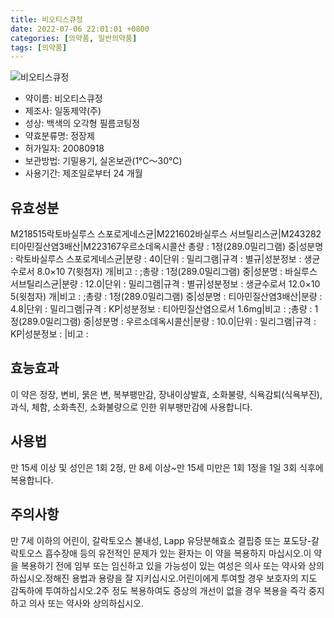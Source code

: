 ```yaml
---
title: 비오티스큐정
date: 2022-07-06 22:01:01 +0800
categories: [의약품, 일반의약품]
tags: [의약품]
---
```

![비오티스큐정](https://nedrug.mfds.go.kr/pbp/cmn/itemImageDownload/149875082827600133)

- 약이름: 비오티스큐정
- 제조사: 일동제약(주)
- 성상: 백색의 오각형 필름코팅정
- 약효분류명: 정장제
- 허가일자: 20080918
- 보관방법: 기밀용기, 실온보관(1℃～30℃)
- 사용기간: 제조일로부터 24 개월
## 유효성분
M218515락토바실루스 스포로게네스균|M221602바실루스 서브틸리스균|M243282티아민질산염3배산|M223167우르소데옥시콜산
총량 : 1정(289.0밀리그램) 중|성분명 : 락토바실루스 스포로게네스균|분량 : 40|단위 : 밀리그램|규격 : 별규|성분정보 : 생균수로서 8.0×10 7(윗첨자) 개|비고 : ;총량 : 1정(289.0밀리그램) 중|성분명 : 바실루스 서브틸리스균|분량 : 12.0|단위 : 밀리그램|규격 : 별규|성분정보 : 생균수로서 12.0×10 5(윗첨자) 개|비고 : ;총량 : 1정(289.0밀리그램) 중|성분명 : 티아민질산염3배산|분량 : 4.8|단위 : 밀리그램|규격 : KP|성분정보 : 티아민질산염으로서 1.6mg|비고 : ;총량 : 1정(289.0밀리그램) 중|성분명 : 우르소데옥시콜산|분량 : 10.0|단위 : 밀리그램|규격 : KP|성분정보 : |비고 :
## 효능효과
이 약은 정장, 변비, 묽은 변, 복부팽만감, 장내이상발효, 소화불량, 식욕감퇴(식욕부진), 과식, 체함, 소화촉진, 소화불량으로 인한 위부팽만감에 사용합니다.
## 사용법
만 15세 이상 및 성인은 1회 2정, 만 8세 이상~만 15세 미만은 1회 1정을 1일 3회 식후에 복용합니다.
## 주의사항
만 7세 이하의 어린이, 갈락토오스 불내성, Lapp 유당분해효소 결핍증 또는 포도당-갈락토오스 흡수장애 등의 유전적인 문제가 있는 환자는 이 약을 복용하지 마십시오.이 약을 복용하기 전에 임부 또는 임신하고 있을 가능성이 있는 여성은 의사 또는 약사와 상의하십시오.정해진 용법과 용량을 잘 지키십시오.어린이에게 투여할 경우 보호자의 지도 감독하에 투여하십시오.2주 정도 복용하여도 증상의 개선이 없을 경우 복용을 즉각 중지하고 의사 또는 약사와 상의하십시오.
